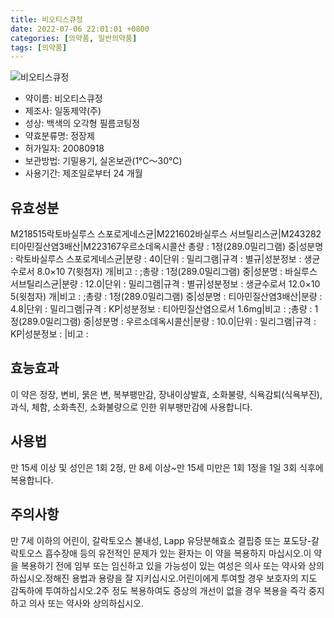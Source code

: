 ```yaml
---
title: 비오티스큐정
date: 2022-07-06 22:01:01 +0800
categories: [의약품, 일반의약품]
tags: [의약품]
---
```

![비오티스큐정](https://nedrug.mfds.go.kr/pbp/cmn/itemImageDownload/149875082827600133)

- 약이름: 비오티스큐정
- 제조사: 일동제약(주)
- 성상: 백색의 오각형 필름코팅정
- 약효분류명: 정장제
- 허가일자: 20080918
- 보관방법: 기밀용기, 실온보관(1℃～30℃)
- 사용기간: 제조일로부터 24 개월
## 유효성분
M218515락토바실루스 스포로게네스균|M221602바실루스 서브틸리스균|M243282티아민질산염3배산|M223167우르소데옥시콜산
총량 : 1정(289.0밀리그램) 중|성분명 : 락토바실루스 스포로게네스균|분량 : 40|단위 : 밀리그램|규격 : 별규|성분정보 : 생균수로서 8.0×10 7(윗첨자) 개|비고 : ;총량 : 1정(289.0밀리그램) 중|성분명 : 바실루스 서브틸리스균|분량 : 12.0|단위 : 밀리그램|규격 : 별규|성분정보 : 생균수로서 12.0×10 5(윗첨자) 개|비고 : ;총량 : 1정(289.0밀리그램) 중|성분명 : 티아민질산염3배산|분량 : 4.8|단위 : 밀리그램|규격 : KP|성분정보 : 티아민질산염으로서 1.6mg|비고 : ;총량 : 1정(289.0밀리그램) 중|성분명 : 우르소데옥시콜산|분량 : 10.0|단위 : 밀리그램|규격 : KP|성분정보 : |비고 :
## 효능효과
이 약은 정장, 변비, 묽은 변, 복부팽만감, 장내이상발효, 소화불량, 식욕감퇴(식욕부진), 과식, 체함, 소화촉진, 소화불량으로 인한 위부팽만감에 사용합니다.
## 사용법
만 15세 이상 및 성인은 1회 2정, 만 8세 이상~만 15세 미만은 1회 1정을 1일 3회 식후에 복용합니다.
## 주의사항
만 7세 이하의 어린이, 갈락토오스 불내성, Lapp 유당분해효소 결핍증 또는 포도당-갈락토오스 흡수장애 등의 유전적인 문제가 있는 환자는 이 약을 복용하지 마십시오.이 약을 복용하기 전에 임부 또는 임신하고 있을 가능성이 있는 여성은 의사 또는 약사와 상의하십시오.정해진 용법과 용량을 잘 지키십시오.어린이에게 투여할 경우 보호자의 지도 감독하에 투여하십시오.2주 정도 복용하여도 증상의 개선이 없을 경우 복용을 즉각 중지하고 의사 또는 약사와 상의하십시오.
